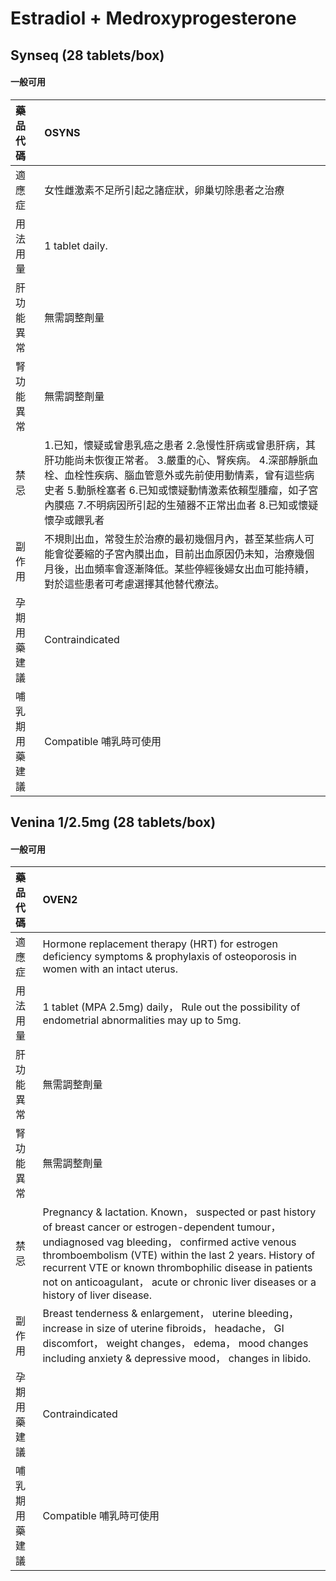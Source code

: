 # Estradiol + Medroxyprogesterone

## Synseq (28 tablets/box)

#### 一般可用

| 藥品代碼       | OSYNS                                                                                                                                                                                                                                                                                             |
|:---------------|:--------------------------------------------------------------------------------------------------------------------------------------------------------------------------------------------------------------------------------------------------------------------------------------------------|
| 適應症         | 女性雌激素不足所引起之諸症狀，卵巢切除患者之治療                                                                                                                                                                                                                                                  |
| 用法用量       | 1 tablet daily.                                                                                                                                                                                                                                                                                   |
| 肝功能異常     | 無需調整劑量                                                                                                                                                                                                                                                                                      |
| 腎功能異常     | 無需調整劑量                                                                                                                                                                                                                                                                                      |
| 禁忌           | 1.已知，懷疑或曾患乳癌之患者 2.急慢性肝病或曾患肝病，其肝功能尚未恢復正常者。 3.嚴重的心、腎疾病。 4.深部靜脈血栓、血栓性疾病、腦血管意外或先前使用動情素，曾有這些病史者 5.動脈栓塞者 6.已知或懷疑動情激素依賴型腫瘤，如子宮內膜癌 7.不明病因所引起的生殖器不正常出血者 8.已知或懷疑懷孕或餵乳者 |
| 副作用         | 不規則出血，常發生於治療的最初幾個月內，甚至某些病人可能會從萎縮的子宮內膜出血，目前出血原因仍未知，治療幾個月後，出血頻率會逐漸降低。某些停經後婦女出血可能持續，對於這些患者可考慮選擇其他替代療法。                                                                                            |
| 孕期用藥建議   | Contraindicated                                                                                                                                                                                                                                                                                   |
| 哺乳期用藥建議 | Compatible 哺乳時可使用                                                                                                                                                                                                                                                                           |

## Venina 1/2.5mg (28 tablets/box)

#### 一般可用

| 藥品代碼       | OVEN2                                                                                                                                                                                                                                                                                                                                                                |
|:---------------|:---------------------------------------------------------------------------------------------------------------------------------------------------------------------------------------------------------------------------------------------------------------------------------------------------------------------------------------------------------------------|
| 適應症         | Hormone replacement therapy (HRT) for estrogen deficiency symptoms & prophylaxis of osteoporosis in women with an intact uterus.                                                                                                                                                                                                                                     |
| 用法用量       | 1 tablet (MPA 2.5mg) daily， Rule out the possibility of endometrial abnormalities may up to 5mg.                                                                                                                                                                                                                                                                    |
| 肝功能異常     | 無需調整劑量                                                                                                                                                                                                                                                                                                                                                         |
| 腎功能異常     | 無需調整劑量                                                                                                                                                                                                                                                                                                                                                         |
| 禁忌           | Pregnancy & lactation. Known， suspected or past history of breast cancer or estrogen-dependent tumour， undiagnosed vag bleeding， confirmed active venous thromboembolism (VTE) within the last 2 years. History of recurrent VTE or known thrombophilic disease in patients not on anticoagulant， acute or chronic liver diseases or a history of liver disease. |
| 副作用         | Breast tenderness & enlargement， uterine bleeding， increase in size of uterine fibroids， headache， GI discomfort， weight changes， edema， mood changes including anxiety & depressive mood， changes in libido.                                                                                                                                                |
| 孕期用藥建議   | Contraindicated                                                                                                                                                                                                                                                                                                                                                      |
| 哺乳期用藥建議 | Compatible 哺乳時可使用                                                                                                                                                                                                                                                                                                                                              |

